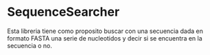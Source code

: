 # SequenceSearcher
Esta libreria tiene como proposito buscar con una secuencia dada en formato FASTA una serie de nucleotidos y decir si se encuentra en la secuencia o no. 
